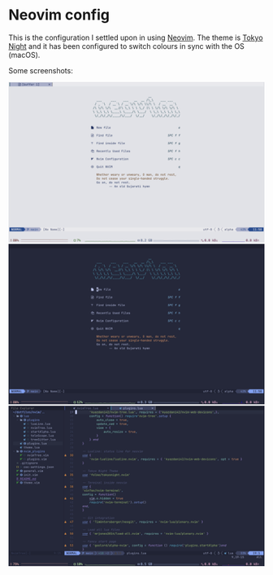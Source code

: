 # Neovim config

This is the configuration I settled upon in using [Neovim](https://neovim.io). The theme is [Tokyo Night](https://github.com/folke/tokyonight.nvim) and it has been configured to switch colours in sync with the OS (macOS). 

Some screenshots:

![](img/im1.png)
![](img/im2.png)
![](img/im3.png)
